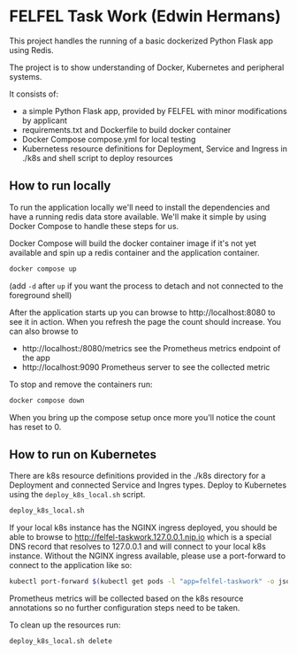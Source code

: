 # FELFEL Task Work (Edwin Hermans)

This project handles the running of a basic dockerized Python Flask app using Redis.

The project is to show understanding of Docker, Kubernetes and peripheral systems.

It consists of:

- a simple Python Flask app, provided by FELFEL with minor modifications by applicant
- requirements.txt and Dockerfile to build docker container
- Docker Compose compose.yml for local testing
- Kubernetess resource definitions for Deployment, Service and Ingress in ./k8s and shell script to deploy resources

## How to run locally

To run the application locally we'll need to install the dependencies and have a running redis data store available.
We'll make it simple by using Docker Compose to handle these steps for us.

Docker Compose will build the docker container image if it's not yet available and spin up a redis container and the application container.

```bash
docker compose up
```

(add `-d` after `up` if you want the process to detach and not connected to the foreground shell)

After the application starts up you can browse to http://localhost:8080 to see it in action. When you refresh the page the count should increase.
You can also browse to

- http://localhost:/8080/metrics see the Prometheus metrics endpoint of the app
- http://localhost:9090 Prometheus server to see the collected metric

To stop and remove the containers run:

```bash
docker compose down
```

When you bring up the compose setup once more you'll notice the count has reset to 0.

## How to run on Kubernetes

There are k8s resource definitions provided in the ./k8s directory for a Deployment and connected Service and Ingres types.
Deploy to Kubernetes using the `deploy_k8s_local.sh` script.

```bash
deploy_k8s_local.sh
```

If your local k8s instance has the NGINX ingress deployed, you should be able to browse to http://felfel-taskwork.127.0.0.1.nip.io 
which is a special DNS record that resolves to 127.0.0.1 and will connect to your local k8s instance.
Without the NGINX ingress available, please use a port-forward to connect to the application like so:

```bash
kubectl port-forward $(kubectl get pods -l "app=felfel-taskwork" -o jsonpath="{.items[0].metadata.name}") 8080
```

Prometheus metrics will be collected based on the k8s resource annotations so no further configuration steps need to be taken.

To clean up the resources run:

```bash
deploy_k8s_local.sh delete
```
